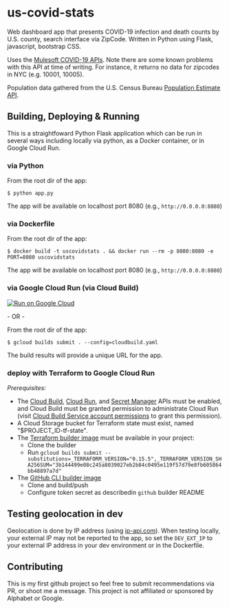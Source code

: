 # us-covid-stats

Web dashboard app that presents COVID-19 infection and death counts by U.S. county, search interface via ZipCode. Written in Python using Flask, javascript, bootstrap CSS. 

Uses the [Mulesoft COVID-19 APIs](https://www.mulesoft.com/exchange/68ef9520-24e9-4cf2-b2f5-620025690913/covid19-data-tracking-api/). Note there are some known problems with this API at time of writing. For instance, it returns no data for zipcodes in NYC (e.g. 10001, 10005).

Population data gathered from the U.S. Census Bureau [Population Estimate API](https://www.census.gov/data/developers/data-sets/popest-popproj/popest.html).

## Building, Deploying & Running
This is a straightfoward Python Flask application which can be run in several ways including locally via python, as a Docker container, or in Google Cloud Run.

### via Python

From the root dir of the app:

`$ python app.py`

The app will be available on localhost port 8080 (e.g., `http://0.0.0.0:8080`)

### via Dockerfile

From the root dir of the app:

`$ docker build -t uscovidstats . && docker run --rm -p 8080:8080 -e PORT=8080 uscovidstats`

The app will be available on localhost port 8080 (e.g., `http://0.0.0.0:8080`)

### via Google Cloud Run (via Cloud Build)

[![Run on Google Cloud](https://deploy.cloud.run/button.svg)](https://deploy.cloud.run)

\- OR -

From the root dir of the app:

`$ gcloud builds submit . --config=cloudbuild.yaml`

The build results will provide a unique URL for the app.

### deploy with Terraform to Google Cloud Run
_Prerequisites:_ 

* The [Cloud Build](https://console.cloud.google.com/apis/api/cloudbuild.googleapis.com/), [Cloud Run](https://console.cloud.google.com/apis/api/run.googleapis.com/), and [Secret Manager](https://console.cloud.google.com/apis/api/secretmanager.googleapis.com/) APIs must be enabled, and Cloud Build must be granted permission to administrate Cloud Run (visit [Cloud Build Service account permissions](https://console.cloud.google.com/cloud-build/settings/) to grant this permission).
* A Cloud Storage bucket for Terraform state must exist, named "$PROJECT_ID-tf-state".
* The [Terraform builder image](https://github.com/GoogleCloudPlatform/cloud-builders-community/blob/master/terraform/) must be available in your project:
  * Clone the builder
  * Run `gcloud builds submit --substitutions=_TERRAFORM_VERSION="0.15.5",_TERRAFORM_VERSION_SHA256SUM="3b144499e08c245a8039027eb2b84c0495e119f57d79e8fb605864bb48897a7d"`
* The [GitHub CLI builder image](https://github.com/GoogleCloudPlatform/cloud-builders-community/tree/master/github)
  * Clone and build/push
  * Configure token secret as describedin `github` builder README

## Testing geolocation in dev
Geolocation is done by IP address (using [ip-api.com](https://ip-api.com)). When testing locally, your external IP may not be reported to the app, so set the `DEV_EXT_IP` to your external IP address in your dev environment or in the Dockerfile.

## Contributing
This is my first github project so feel free to submit recommendations via PR, or shoot me a message.
This project is not affiliated or sponsored by Alphabet or Google.
